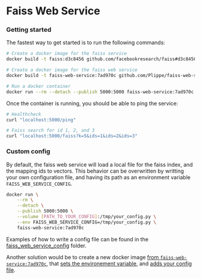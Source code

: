 # Faiss Web Service

### Getting started
The fastest way to get started is to run the following commands:
```sh
# Create a docker image for the faiss service
docker build -t faiss:d3c8456 github.com/facebookresearch/faiss#d3c8456

# Create a docker image for the faiss web service
docker build -t faiss-web-service:7ad970c github.com/Plippe/faiss-web-service#7ad970c

# Run a docker container
docker run --rm --detach --publish 5000:5000 faiss-web-service:7ad970c
```

Once the container is running, you should be able to ping the service:
```sh
# Healthcheck
curl "localhost:5000/ping"

# Faiss search for id 1, 2, and 3
curl "localhost:5000/faiss?k=5&ids=1&ids=2&ids=3"
```

### Custom config
By default, the faiss web service will load a local file for the faiss index, and the mapping
ids to vectors. This behavior can be overwritten by writting your own configuration file, and
having its path as an environment variable `FAISS_WEB_SERVICE_CONFIG`.

```sh
docker run \
    --rm \
    --detach \
    --publish 5000:5000 \
    --volume [PATH_TO_YOUR_CONFIG]:/tmp/your_config.py \
    --env FAISS_WEB_SERVICE_CONFIG=/tmp/your_config.py \
    faiss-web-service:7ad970c
```

Examples of how to write a config file can be found in the
[faiss_web_service_config](https://github.com/Plippe/faiss-web-service/tree/master/faiss_web_service_config)
folder.

Another solution would be to create a new docker image
[from `faiss-web-service:7ad970c`](https://docs.docker.com/engine/reference/builder/#from),
that [sets the environement variable](https://docs.docker.com/engine/reference/builder/#env),
and [adds your config file](https://docs.docker.com/engine/reference/builder/#add).
